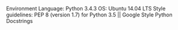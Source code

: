 Environment
Language: Python 3.4.3
OS: Ubuntu 14.04 LTS
Style guidelines: PEP 8 (version 1.7) for Python 3.5 || Google Style Python Docstrings
